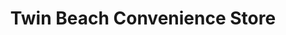 ---
title: "Twin Beach Convenience Store"
url: /chesapeake-beach/twin-beach-convenience-store/
shop: convenience
---